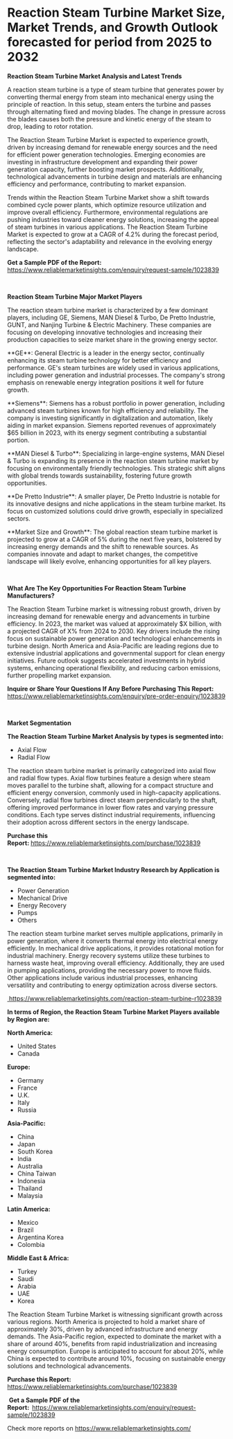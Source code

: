 <p><h1>Reaction Steam Turbine Market Size, Market Trends, and Growth Outlook forecasted for period from 2025 to 2032</h1></p><p><strong>Reaction Steam Turbine Market Analysis and Latest Trends</strong></p>
<p><p>A reaction steam turbine is a type of steam turbine that generates power by converting thermal energy from steam into mechanical energy using the principle of reaction. In this setup, steam enters the turbine and passes through alternating fixed and moving blades. The change in pressure across the blades causes both the pressure and kinetic energy of the steam to drop, leading to rotor rotation.</p><p>The Reaction Steam Turbine Market is expected to experience growth, driven by increasing demand for renewable energy sources and the need for efficient power generation technologies. Emerging economies are investing in infrastructure development and expanding their power generation capacity, further boosting market prospects. Additionally, technological advancements in turbine design and materials are enhancing efficiency and performance, contributing to market expansion.</p><p>Trends within the Reaction Steam Turbine Market show a shift towards combined cycle power plants, which optimize resource utilization and improve overall efficiency. Furthermore, environmental regulations are pushing industries toward cleaner energy solutions, increasing the appeal of steam turbines in various applications. The Reaction Steam Turbine Market is expected to grow at a CAGR of 4.2% during the forecast period, reflecting the sector's adaptability and relevance in the evolving energy landscape.</p></p>
<p><strong>Get a Sample PDF of the Report:&nbsp;</strong> <a href="https://www.reliablemarketinsights.com/enquiry/request-sample/1023839?utm_campaign=2179&utm_medium=2&utm_source=Github&utm_content=ia&utm_term=05032025&utm_id=reaction-steam-turbine">https://www.reliablemarketinsights.com/enquiry/request-sample/1023839</a></p>
<p>&nbsp;</p>
<p><strong>Reaction Steam Turbine Major Market Players</strong></p>
<p><p>The reaction steam turbine market is characterized by a few dominant players, including GE, Siemens, MAN Diesel & Turbo, De Pretto Industrie, GUNT, and Nanjing Turbine & Electric Machinery. These companies are focusing on developing innovative technologies and increasing their production capacities to seize market share in the growing energy sector.</p><p>**GE**: General Electric is a leader in the energy sector, continually enhancing its steam turbine technology for better efficiency and performance. GE's steam turbines are widely used in various applications, including power generation and industrial processes. The company's strong emphasis on renewable energy integration positions it well for future growth.</p><p>**Siemens**: Siemens has a robust portfolio in power generation, including advanced steam turbines known for high efficiency and reliability. The company is investing significantly in digitalization and automation, likely aiding in market expansion. Siemens reported revenues of approximately $65 billion in 2023, with its energy segment contributing a substantial portion.</p><p>**MAN Diesel & Turbo**: Specializing in large-engine systems, MAN Diesel & Turbo is expanding its presence in the reaction steam turbine market by focusing on environmentally friendly technologies. This strategic shift aligns with global trends towards sustainability, fostering future growth opportunities. </p><p>**De Pretto Industrie**: A smaller player, De Pretto Industrie is notable for its innovative designs and niche applications in the steam turbine market. Its focus on customized solutions could drive growth, especially in specialized sectors.</p><p>**Market Size and Growth**: The global reaction steam turbine market is projected to grow at a CAGR of 5% during the next five years, bolstered by increasing energy demands and the shift to renewable sources. As companies innovate and adapt to market changes, the competitive landscape will likely evolve, enhancing opportunities for all key players.</p></p>
<p>&nbsp;</p>
<p><strong>What Are The Key Opportunities For Reaction Steam Turbine Manufacturers?</strong></p>
<p><p>The Reaction Steam Turbine market is witnessing robust growth, driven by increasing demand for renewable energy and advancements in turbine efficiency. In 2023, the market was valued at approximately $X billion, with a projected CAGR of X% from 2024 to 2030. Key drivers include the rising focus on sustainable power generation and technological enhancements in turbine design. North America and Asia-Pacific are leading regions due to extensive industrial applications and governmental support for clean energy initiatives. Future outlook suggests accelerated investments in hybrid systems, enhancing operational flexibility, and reducing carbon emissions, further propelling market expansion.</p></p>
<p><strong>Inquire or Share Your Questions If Any Before Purchasing This Report:</strong> <a href="https://www.reliablemarketinsights.com/enquiry/pre-order-enquiry/1023839?utm_campaign=2179&utm_medium=2&utm_source=Github&utm_content=ia&utm_term=05032025&utm_id=reaction-steam-turbine">https://www.reliablemarketinsights.com/enquiry/pre-order-enquiry/1023839</a></p>
<p>&nbsp;</p>
<p><strong>Market Segmentation</strong></p>
<p><strong>The Reaction Steam Turbine Market Analysis by types is segmented into:</strong></p>
<p><ul><li>Axial Flow</li><li>Radial Flow</li></ul></p>
<p><p>The reaction steam turbine market is primarily categorized into axial flow and radial flow types. Axial flow turbines feature a design where steam moves parallel to the turbine shaft, allowing for a compact structure and efficient energy conversion, commonly used in high-capacity applications. Conversely, radial flow turbines direct steam perpendicularly to the shaft, offering improved performance in lower flow rates and varying pressure conditions. Each type serves distinct industrial requirements, influencing their adoption across different sectors in the energy landscape.</p></p>
<p><strong>Purchase this Report:&nbsp;</strong><a href="https://www.reliablemarketinsights.com/purchase/1023839?utm_campaign=2179&utm_medium=2&utm_source=Github&utm_content=ia&utm_term=05032025&utm_id=reaction-steam-turbine">https://www.reliablemarketinsights.com/purchase/1023839</a></p>
<p>&nbsp;</p>
<p><strong>The Reaction Steam Turbine Market Industry Research by Application is segmented into:</strong></p>
<p><ul><li>Power Generation</li><li>Mechanical Drive</li><li>Energy Recovery</li><li>Pumps</li><li>Others</li></ul></p>
<p><p>The reaction steam turbine market serves multiple applications, primarily in power generation, where it converts thermal energy into electrical energy efficiently. In mechanical drive applications, it provides rotational motion for industrial machinery. Energy recovery systems utilize these turbines to harness waste heat, improving overall efficiency. Additionally, they are used in pumping applications, providing the necessary power to move fluids. Other applications include various industrial processes, enhancing versatility and contributing to energy optimization across diverse sectors.</p></p>
<p><a href="https://www.reliablemarketinsights.com/reaction-steam-turbine-r1023839?utm_campaign=2179&utm_medium=2&utm_source=Github&utm_content=ia&utm_term=05032025&utm_id=reaction-steam-turbine">&nbsp;https://www.reliablemarketinsights.com/reaction-steam-turbine-r1023839</a></p>
<p><strong>In terms of Region, the Reaction Steam Turbine Market Players available by Region are:</strong></p>
<p>
    <p> <strong> North America: </strong>
        <ul>
            <li>United States</li>
            <li>Canada</li>
        </ul>
        </p> 
    <p> <strong> Europe: </strong>
        <ul>
            <li>Germany</li>
            <li>France</li>
            <li>U.K.</li>
            <li>Italy</li>
            <li>Russia</li>
        </ul>
        </p> 
    <p> <strong> Asia-Pacific: </strong>
        <ul>
            <li>China</li>
            <li>Japan</li>
            <li>South Korea</li>
            <li>India</li>
            <li>Australia</li>
            <li>China Taiwan</li>
            <li>Indonesia</li>
            <li>Thailand</li>
            <li>Malaysia</li>
        </ul>
        </p> 
    <p> <strong> Latin America: </strong>
        <ul>
            <li>Mexico</li>
            <li>Brazil</li>
            <li>Argentina Korea</li>
            <li>Colombia</li>
        </ul>
        </p> 
    <p> <strong> Middle East & Africa: </strong>
        <ul>
            <li>Turkey</li>
            <li>Saudi</li>
            <li>Arabia</li>
            <li>UAE</li>
            <li>Korea</li>
        </ul>
    </p>
    </p>
<p><p>The Reaction Steam Turbine Market is witnessing significant growth across various regions. North America is projected to hold a market share of approximately 30%, driven by advanced infrastructure and energy demands. The Asia-Pacific region, expected to dominate the market with a share of around 40%, benefits from rapid industrialization and increasing energy consumption. Europe is anticipated to account for about 20%, while China is expected to contribute around 10%, focusing on sustainable energy solutions and technological advancements.</p></p>
<p><strong>Purchase this Report: </strong><a href="https://www.reliablemarketinsights.com/purchase/1023839?utm_campaign=2179&utm_medium=2&utm_source=Github&utm_content=ia&utm_term=05032025&utm_id=reaction-steam-turbine">https://www.reliablemarketinsights.com/purchase/1023839</a></p>
<p>&nbsp;<strong>Get a Sample PDF of the Report:&nbsp;&nbsp;</strong><a href="https://www.reliablemarketinsights.com/enquiry/request-sample/1023839?utm_campaign=2179&utm_medium=2&utm_source=Github&utm_content=ia&utm_term=05032025&utm_id=reaction-steam-turbine">https://www.reliablemarketinsights.com/enquiry/request-sample/1023839</a></p>
<p><strong></strong></p>
<p>Check more reports on <a href="https://www.reliablemarketinsights.com/?utm_campaign=2179&utm_medium=2&utm_source=Github&utm_content=ia&utm_term=05032025&utm_id=reaction-steam-turbine">https://www.reliablemarketinsights.com/</a></p>